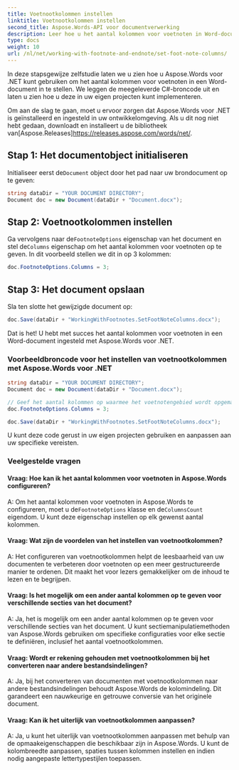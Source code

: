```yaml
---
title: Voetnootkolommen instellen
linktitle: Voetnootkolommen instellen
second_title: Aspose.Words-API voor documentverwerking
description: Leer hoe u het aantal kolommen voor voetnoten in Word-documenten instelt met Aspose.Words voor .NET.
type: docs
weight: 10
url: /nl/net/working-with-footnote-and-endnote/set-foot-note-columns/
---
```


In deze stapsgewijze zelfstudie laten we u zien hoe u Aspose.Words voor .NET kunt gebruiken om het aantal kolommen voor voetnoten in een Word-document in te stellen. We leggen de meegeleverde C#-broncode uit en laten u zien hoe u deze in uw eigen projecten kunt implementeren.

 Om aan de slag te gaan, moet u ervoor zorgen dat Aspose.Words voor .NET is geïnstalleerd en ingesteld in uw ontwikkelomgeving. Als u dit nog niet hebt gedaan, downloadt en installeert u de bibliotheek van[Aspose.Releases]https://releases.aspose.com/words/net/.

## Stap 1: Het documentobject initialiseren

 Initialiseer eerst de`Document` object door het pad naar uw brondocument op te geven:

```csharp
string dataDir = "YOUR DOCUMENT DIRECTORY";
Document doc = new Document(dataDir + "Document.docx");
```

## Stap 2: Voetnootkolommen instellen

 Ga vervolgens naar de`FootnoteOptions` eigenschap van het document en stel de`Columns` eigenschap om het aantal kolommen voor voetnoten op te geven. In dit voorbeeld stellen we dit in op 3 kolommen:

```csharp
doc.FootnoteOptions.Columns = 3;
```

## Stap 3: Het document opslaan

Sla ten slotte het gewijzigde document op:

```csharp
doc.Save(dataDir + "WorkingWithFootnotes.SetFootNoteColumns.docx");
```

Dat is het! U hebt met succes het aantal kolommen voor voetnoten in een Word-document ingesteld met Aspose.Words voor .NET.

### Voorbeeldbroncode voor het instellen van voetnootkolommen met Aspose.Words voor .NET

```csharp
string dataDir = "YOUR DOCUMENT DIRECTORY"; 
Document doc = new Document(dataDir + "Document.docx");

// Geef het aantal kolommen op waarmee het voetnotengebied wordt opgemaakt.
doc.FootnoteOptions.Columns = 3;

doc.Save(dataDir + "WorkingWithFootnotes.SetFootNoteColumns.docx");
```

U kunt deze code gerust in uw eigen projecten gebruiken en aanpassen aan uw specifieke vereisten.

### Veelgestelde vragen

#### Vraag: Hoe kan ik het aantal kolommen voor voetnoten in Aspose.Words configureren?

 A: Om het aantal kolommen voor voetnoten in Aspose.Words te configureren, moet u de`FootnoteOptions` klasse en de`ColumnsCount` eigendom. U kunt deze eigenschap instellen op elk gewenst aantal kolommen.

#### Vraag: Wat zijn de voordelen van het instellen van voetnootkolommen?

A: Het configureren van voetnootkolommen helpt de leesbaarheid van uw documenten te verbeteren door voetnoten op een meer gestructureerde manier te ordenen. Dit maakt het voor lezers gemakkelijker om de inhoud te lezen en te begrijpen.

#### Vraag: Is het mogelijk om een ander aantal kolommen op te geven voor verschillende secties van het document?

A: Ja, het is mogelijk om een ander aantal kolommen op te geven voor verschillende secties van het document. U kunt sectiemanipulatiemethoden van Aspose.Words gebruiken om specifieke configuraties voor elke sectie te definiëren, inclusief het aantal voetnootkolommen.

#### Vraag: Wordt er rekening gehouden met voetnootkolommen bij het converteren naar andere bestandsindelingen?

A: Ja, bij het converteren van documenten met voetnootkolommen naar andere bestandsindelingen behoudt Aspose.Words de kolomindeling. Dit garandeert een nauwkeurige en getrouwe conversie van het originele document.

#### Vraag: Kan ik het uiterlijk van voetnootkolommen aanpassen?

A: Ja, u kunt het uiterlijk van voetnootkolommen aanpassen met behulp van de opmaakeigenschappen die beschikbaar zijn in Aspose.Words. U kunt de kolombreedte aanpassen, spaties tussen kolommen instellen en indien nodig aangepaste lettertypestijlen toepassen.